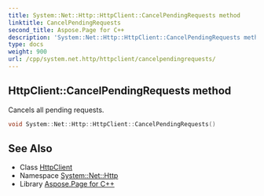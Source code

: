 ```yaml
---
title: System::Net::Http::HttpClient::CancelPendingRequests method
linktitle: CancelPendingRequests
second_title: Aspose.Page for C++
description: 'System::Net::Http::HttpClient::CancelPendingRequests method. Cancels all pending requests in C++.'
type: docs
weight: 900
url: /cpp/system.net.http/httpclient/cancelpendingrequests/
---
```

## HttpClient::CancelPendingRequests method


Cancels all pending requests.

```cpp
void System::Net::Http::HttpClient::CancelPendingRequests()
```

## See Also

* Class [HttpClient](../)
* Namespace [System::Net::Http](../../)
* Library [Aspose.Page for C++](../../../)
